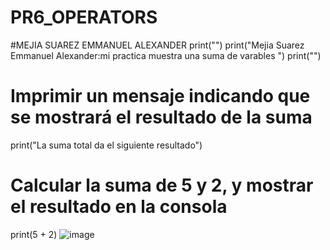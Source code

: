 # PR6_OPERATORS
#MEJIA SUAREZ EMMANUEL ALEXANDER
print("")
print("Mejia Suarez Emmanuel Alexander:mi practica muestra una suma de varables ")
print("")
# Imprimir un mensaje indicando que se mostrará el resultado de la suma
print("La suma total da el siguiente resultado")
# Calcular la suma de 5 y 2, y mostrar el resultado en la consola
print(5 + 2)
![image](https://github.com/user-attachments/assets/be76f2ce-670d-4bfb-83a6-e6ff41b4ae57)
